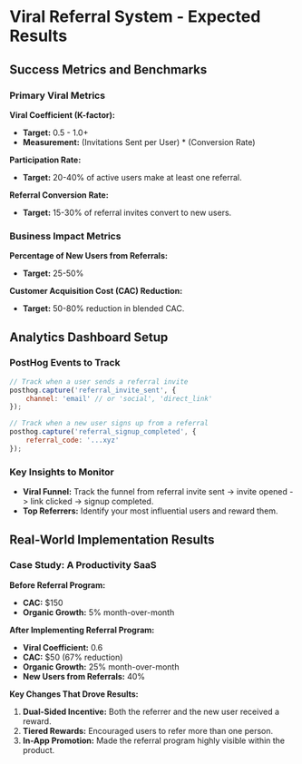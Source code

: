 # Viral Referral System - Expected Results

## Success Metrics and Benchmarks

### Primary Viral Metrics

**Viral Coefficient (K-factor):**
- **Target:** 0.5 - 1.0+
- **Measurement:** (Invitations Sent per User) * (Conversion Rate)

**Participation Rate:**
- **Target:** 20-40% of active users make at least one referral.

**Referral Conversion Rate:**
- **Target:** 15-30% of referral invites convert to new users.

### Business Impact Metrics

**Percentage of New Users from Referrals:**
- **Target:** 25-50%

**Customer Acquisition Cost (CAC) Reduction:**
- **Target:** 50-80% reduction in blended CAC.

## Analytics Dashboard Setup

### PostHog Events to Track

```javascript
// Track when a user sends a referral invite
posthog.capture('referral_invite_sent', { 
    channel: 'email' // or 'social', 'direct_link'
});

// Track when a new user signs up from a referral
posthog.capture('referral_signup_completed', {
    referral_code: '...xyz'
});
```

### Key Insights to Monitor

- **Viral Funnel:** Track the funnel from referral invite sent -> invite opened -> link clicked -> signup completed.
- **Top Referrers:** Identify your most influential users and reward them.

## Real-World Implementation Results

### Case Study: A Productivity SaaS

**Before Referral Program:**
- **CAC:** $150
- **Organic Growth:** 5% month-over-month

**After Implementing Referral Program:**
- **Viral Coefficient:** 0.6
- **CAC:** $50 (67% reduction)
- **Organic Growth:** 25% month-over-month
- **New Users from Referrals:** 40%

**Key Changes That Drove Results:**
1.  **Dual-Sided Incentive:** Both the referrer and the new user received a reward.
2.  **Tiered Rewards:** Encouraged users to refer more than one person.
3.  **In-App Promotion:** Made the referral program highly visible within the product.
